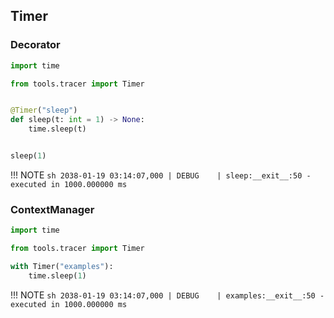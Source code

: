 ## Timer

### Decorator
```{.py hl_lines="6"}
import time

from tools.tracer import Timer


@Timer("sleep")
def sleep(t: int = 1) -> None:
    time.sleep(t)


sleep(1)
```

!!! NOTE
    ```sh
    2038-01-19 03:14:07,000 | DEBUG    | sleep:__exit__:50 - executed in 1000.000000 ms
    ```

### ContextManager
```{.py hl_lines="5"}
import time

from tools.tracer import Timer

with Timer("examples"):
    time.sleep(1)
```

!!! NOTE
    ```sh
    2038-01-19 03:14:07,000 | DEBUG    | examples:__exit__:50 - executed in 1000.000000 ms
    ```
